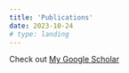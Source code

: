 ```yaml
---
title: 'Publications'
date: 2023-10-24
# type: landing
---
```



Check out
[My Google Scholar](https://scholar.google.com/citations?user=RhThiI8AAAAJ&hl=en)
